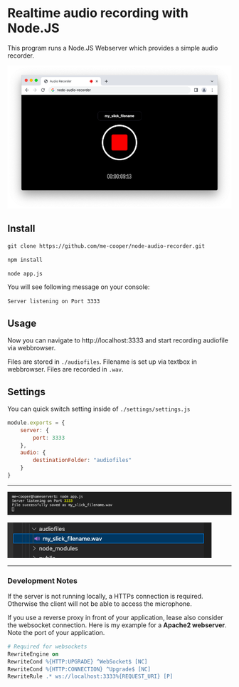 # Realtime audio recording with Node.JS

This program runs a Node.JS Webserver which provides a simple audio recorder.

![Screenshot Node.JS Audio Recorder](./git_assets/node-audio-recorder.png)

## Install

`git clone https://github.com/me-cooper/node-audio-recorder.git`

`npm install`

`node app.js`

You will see following message on your console:

`Server listening on Port 3333`

## Usage

Now you can navigate to http://localhost:3333 and start recording audiofile via webbrowser.

Files are stored in `./audiofiles`. Filename is set up via textbox in webbrowser. Files are recorded in `.wav`.

## Settings

You can quick switch setting inside of `./settings/settings.js`

```javascript
module.exports = {
    server: {
        port: 3333
    },
    audio: {
        destinationFolder: "audiofiles"
    }
}
```



---

![node-audio-recorder-console](./git_assets/node-audio-recorder-console.png)

![node-audio-recorder-file](./git_assets/node-audio-recorder-file.png)

---

### Development Notes

If the server is not running locally, a HTTPs connection is required. Otherwise the client will not be able to access the microphone.

If you use a reverse proxy in front of your application, lease also consider the websocket connection. Here is my example for a **Apache2 webserver**. Note the port of your application.

```apache
# Required for websockets
RewriteEngine on
RewriteCond %{HTTP:UPGRADE} ^WebSocket$ [NC]
RewriteCond %{HTTP:CONNECTION} ^Upgrade$ [NC]
RewriteRule .* ws://localhost:3333%{REQUEST_URI} [P]
```

